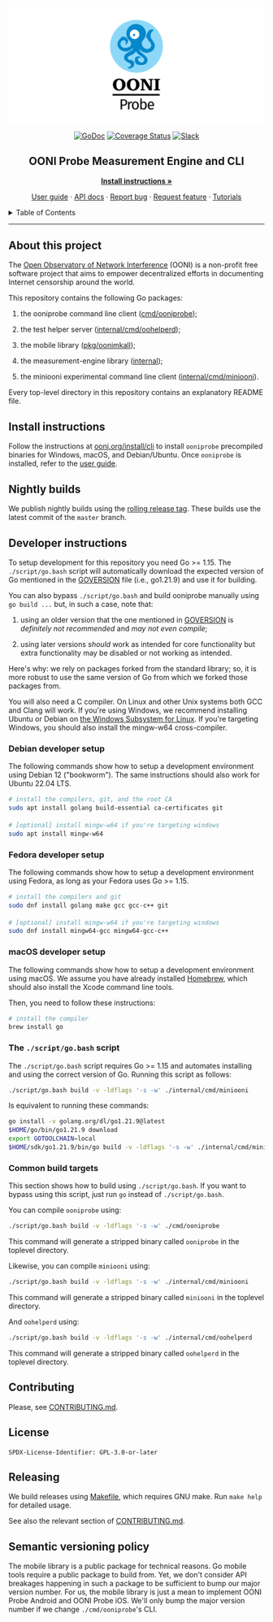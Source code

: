 <!--
Adapted from https://github.com/othneildrew/Best-README-Template, which is
under the MIT license. So, this file is also under the MIT license.
-->

[![OONI Probe Android](docs/logo.png)](https://ooni.org)

<div align="center">

[![GoDoc](https://pkg.go.dev/badge/github.com/ooni/probe-cli/)](https://pkg.go.dev/github.com/ooni/probe-cli/v3) [![Coverage Status](https://coveralls.io/repos/github/ooni/probe-cli/badge.svg?branch=master)](https://coveralls.io/github/ooni/probe-cli?branch=master) [![Slack](https://slack.openobservatory.org/badge.svg)](https://slack.openobservatory.org/)

## OONI Probe Measurement Engine and CLI

**[Install instructions »](https://ooni.org/install/cli)**

[User guide](https://ooni.org/support/ooni-probe-cli) · [API docs](https://godoc.org/github.com/ooni/probe-cli) · [Report bug](https://github.com/ooni/probe/issues/new?labels=ooni/probe-cli&assignee=bassosimone) · [Request feature](https://github.com/ooni/probe/issues/new?labels=ooni/probe-cli&assignee=bassosimone) · [Tutorials](https://github.com/ooni/probe-cli/tree/master/internal/tutorial)

</div>

<details>
  <summary>Table of Contents</summary>
  <ol>
    <li><a href="#about-this-project">About this project</a></li>
    <li><a href="#install-instructions">Install instructions</a></li>
    <li><a href="#nightly-builds">Nightly Builds</a></li>
    <li><a href="#build-instructions">Build instructions<a></li>
    <li><a href="#contributing">Contributing</a></li>
    <li><a href="#license">License</a></li>
    <li><a href="#updating-dependencies">Updating dependencies</a></li>
    <li><a href="#releasing">Releasing<a></li>
    <li><a href="#semantic-versioning-policy">Semantic versioning policy<a></li>
  </ol>
</details>

<hr>

## About this project

The [Open Observatory of Network Interference](https://ooni.org) (OONI)
is a non-profit free software project that aims to empower decentralized
efforts in documenting Internet censorship around the world.

This repository contains the following Go packages:

1. the ooniprobe command line client ([cmd/ooniprobe](cmd/ooniprobe));

2. the test helper server ([internal/cmd/oohelperd](internal/cmd/oohelperd));

3. the mobile library ([pkg/oonimkall](pkg/oonimkall));

4. the measurement-engine library ([internal](internal));

5. the miniooni experimental command line client ([internal/cmd/miniooni](internal/cmd/miniooni)).

Every top-level directory in this repository contains an explanatory README file.

## Install instructions

Follow the instructions at [ooni.org/install/cli](https://ooni.org/install/cli)
to install `ooniprobe` precompiled binaries for Windows, macOS, and
Debian/Ubuntu. Once `ooniprobe` is installed, refer to the
[user guide](https://ooni.org/support/ooni-probe-cli).

## Nightly builds

We publish nightly builds using the [rolling release tag](
https://github.com/ooni/probe-cli/releases/tag/rolling). These
builds use the latest commit of the `master` branch.

## Developer instructions

To setup development for this repository you need Go >= 1.15. The
`./script/go.bash` script will automatically download the expected
version of Go mentioned in the [GOVERSION](GOVERSION) file (i.e.,
go1.21.9) and use it for building.

You can also bypass `./script/go.bash` and build ooniprobe manually using
`go build ...` but, in such a case, note that:

1. using an older version that the one mentioned in [GOVERSION](GOVERSION)
is _definitely not recommended_ and _may not even compile_;

2. using later versions _should_ work as intended for core functionality
but extra functionality may be disabled or not working as intended.

Here's why: we rely on packages forked from the standard library; so, it is
more robust to use the same version of Go from which we forked those packages from.

You will also need a C compiler. On Linux and other Unix systems
both GCC and Clang will work. If you're using Windows, we
recommend installing Ubuntu or Debian on [the Windows Subsystem
for Linux](https://learn.microsoft.com/en-us/windows/wsl/install).
If you're targeting Windows, you should also install the
mingw-w64 cross-compiler.

### Debian developer setup

The following commands show how to setup a development
environment using Debian 12 ("bookworm"). The same instructions
should also work for Ubuntu 22.04 LTS.

```bash
# install the compilers, git, and the root CA
sudo apt install golang build-essential ca-certificates git

# [optional] install mingw-w64 if you're targeting windows
sudo apt install mingw-w64
```

### Fedora developer setup

The following commands show how to setup a development
environment using Fedora, as long as your Fedora uses Go >= 1.15.

```bash
# install the compilers and git
sudo dnf install golang make gcc gcc-c++ git

# [optional] install mingw-w64 if you're targeting windows
sudo dnf install mingw64-gcc mingw64-gcc-c++
```

### macOS developer setup

The following commands show how to setup a development
environment using macOS. We assume you have already installed
[Homebrew](https://brew.sh), which should also install the
Xcode command line tools.

Then, you need to follow these instructions:

```bash
# install the compiler
brew install go
```

### The `./script/go.bash` script

The `./script/go.bash` script requires Go >= 1.15 and automates installing and
using the correct version of Go. Running this script as follows:

```bash
./script/go.bash build -v -ldflags '-s -w' ./internal/cmd/miniooni
```

Is equivalent to running these commands:

```bash
go install -v golang.org/dl/go1.21.9@latest
$HOME/go/bin/go1.21.9 download
export GOTOOLCHAIN=local
$HOME/sdk/go1.21.9/bin/go build -v -ldflags '-s -w' ./internal/cmd/miniooni
```

### Common build targets

This section shows how to build using `./script/go.bash`. If you want to bypass
using this script, just run `go` instead of `./script/go.bash`.

You can compile `ooniprobe` using:

```bash
./script/go.bash build -v -ldflags '-s -w' ./cmd/ooniprobe
```

This command will generate a stripped binary called `ooniprobe`
in the toplevel directory.

Likewise, you can compile `miniooni` using:

```bash
./script/go.bash build -v -ldflags '-s -w' ./internal/cmd/miniooni
```

This command will generate a stripped binary called `miniooni`
in the toplevel directory.

And `oohelperd` using:

```bash
./script/go.bash build -v -ldflags '-s -w' ./internal/cmd/oohelperd
```

This command will generate a stripped binary called `oohelperd`
in the toplevel directory.

## Contributing

Please, see [CONTRIBUTING.md](CONTRIBUTING.md).

## License

```
SPDX-License-Identifier: GPL-3.0-or-later
```

## Releasing

We build releases using [Makefile](Makefile), which requires GNU make. Run
`make help` for detailed usage.

See also the relevant section of [CONTRIBUTING.md](CONTRIBUTING.md).

## Semantic versioning policy

The mobile library is a public package for technical reasons. Go mobile tools require
a public package to build from. Yet, we don't consider API breakages happening in
such a package to be sufficient to bump our major version number. For us, the mobile
library is just a mean to implement OONI Probe Android and OONI Probe iOS. We'll
only bump the major version number if we change `./cmd/ooniprobe`'s CLI.
